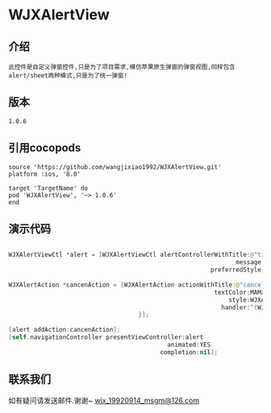 # WJXAlertView
    
## 介绍
    此控件是自定义弹窗控件,只是为了项目需求,模仿苹果原生弹窗的弹窗视图,同样包含alert/sheet两种模式,只是为了统一弹窗!
## 版本
    1.0.6
    
## 引用cocopods
   
    source 'https://github.com/wangjixiao1992/WJXAlertView.git'
    platform :ios, '8.0'
    
    target 'TargetName' do
    pod 'WJXAlertView', '~> 1.0.6'
    end

## 演示代码
```swift

WJXAlertViewCtl *alert = [WJXAlertViewCtl alertControllerWithTitle:@"title"
                                                               message:@"content。"
                                                        preferredStyle:WJXAlertViewTypeAlert];
                                                        
WJXAlertAction *cancenAction = [WJXAlertAction actionWithTitle:@"cancel"
                                                         textColor:MAMainColor
                                                             style:WJXAlertActionTypeBold
                                                           handler:^(WJXAlertAction *action) {                       
                                    }];
    
[alert addAction:cancenAction];
[self.navigationController presentViewController:alert
                                            animated:YES
                                          completion:nil];
```
                         
## 联系我们
如有疑问请发送邮件.谢谢~
wjx_19920914_msgm@126.com
